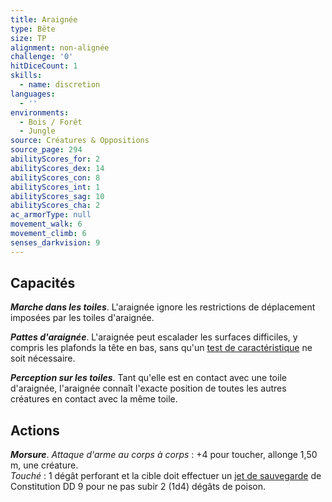 ```yaml
---
title: Araignée
type: Bête
size: TP
alignment: non-alignée
challenge: '0'
hitDiceCount: 1
skills:
  - name: discretion
languages:
  - ''
environments:
  - Bois / Forêt
  - Jungle
source: Créatures & Oppositions
source_page: 294
abilityScores_for: 2
abilityScores_dex: 14
abilityScores_con: 8
abilityScores_int: 1
abilityScores_sag: 10
abilityScores_cha: 2
ac_armorType: null
movement_walk: 6
movement_climb: 6
senses_darkvision: 9
---
```

## Capacités
_**Marche dans les toiles**_. L'araignée ignore les restrictions de déplacement imposées par les toiles d'araignée.

_**Pattes d'araignée**_. L'araignée peut escalader les surfaces difficiles, y compris les plafonds la tête en bas, sans qu'un [test de caractéristique](/utiliser-les-caracteristiques/#tests-de-caracteristique) ne soit nécessaire.

_**Perception sur les toiles**_. Tant qu'elle est en contact avec une toile d'araignée, l'araignée connaît l'exacte position de toutes les autres créatures en contact avec la même toile.

## Actions
_**Morsure**_. _Attaque d'arme au corps à corps_ : +4 pour toucher, allonge 1,50 m, une créature.  
_Touché_ : 1 dégât perforant et la cible doit effectuer un [jet de sauvegarde](/utiliser-les-caracteristiques/#jets-de-sauvegarde) de Constitution DD 9 pour ne pas subir 2 (1d4) dégâts de poison.
